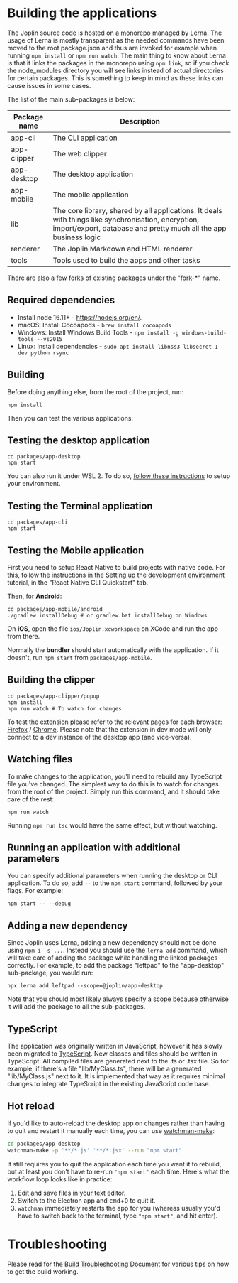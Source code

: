 # Building the applications

The Joplin source code is hosted on a [monorepo](https://en.wikipedia.org/wiki/Monorepo) managed by Lerna. The usage of Lerna is mostly transparent as the needed commands have been moved to the root package.json and thus are invoked for example when running `npm install` or `npm run watch`. The main thing to know about Lerna is that it links the packages in the monorepo using `npm link`, so if you check the node_modules directory you will see links instead of actual directories for certain packages. This is something to keep in mind as these links can cause issues in some cases.

The list of the main sub-packages is below:

Package name | Description
--- | ---
app-cli | The CLI application
app-clipper | The web clipper
app-desktop | The desktop application
app-mobile | The mobile application
lib | The core library, shared by all applications. It deals with things like synchronisation, encryption, import/export, database and pretty much all the app business logic
renderer | The Joplin Markdown and HTML renderer
tools | Tools used to build the apps and other tasks

There are also a few forks of existing packages under the "fork-*" name.

## Required dependencies

- Install node 16.11+ - https://nodejs.org/en/.
- macOS: Install Cocoapods - `brew install cocoapods`
- Windows: Install Windows Build Tools - `npm install -g windows-build-tools --vs2015`
- Linux: Install dependencies - `sudo apt install libnss3 libsecret-1-dev python rsync`

## Building

Before doing anything else, from the root of the project, run:

	npm install

Then you can test the various applications:

## Testing the desktop application

	cd packages/app-desktop
	npm start

You can also run it under WSL 2. To do so, [follow these instructions](https://www.beekeeperstudio.io/blog/building-electron-windows-ubuntu-wsl2) to setup your environment.

## Testing the Terminal application

	cd packages/app-cli
	npm start

## Testing the Mobile application

First you need to setup React Native to build projects with native code. For this, follow the instructions in the [Setting up the development environment](https://reactnative.dev/docs/environment-setup) tutorial, in the "React Native CLI Quickstart" tab.

Then, for **Android**:

	cd packages/app-mobile/android
	./gradlew installDebug # or gradlew.bat installDebug on Windows

On **iOS**, open the file `ios/Joplin.xcworkspace` on XCode and run the app from there.

Normally the **bundler** should start automatically with the application. If it doesn't, run `npm start` from `packages/app-mobile`.

## Building the clipper

	cd packages/app-clipper/popup
	npm install
	npm run watch # To watch for changes

To test the extension please refer to the relevant pages for each browser: [Firefox](https://developer.mozilla.org/en-US/docs/Mozilla/Add-ons/WebExtensions/Your_first_WebExtension#Trying_it_out) / [Chrome](https://developer.chrome.com/docs/extensions/mv3/getstarted/). Please note that the extension in dev mode will only connect to a dev instance of the desktop app (and vice-versa).

## Watching files

To make changes to the application, you'll need to rebuild any TypeScript file you've changed. The simplest way to do this is to watch for changes from the root of the project. Simply run this command, and it should take care of the rest:

	npm run watch

Running `npm run tsc` would have the same effect, but without watching.

## Running an application with additional parameters

You can specify additional parameters when running the desktop or CLI application. To do so, add `--` to the `npm start` command, followed by your flags. For example:

	npm start -- --debug

## Adding a new dependency

Since Joplin uses Lerna, adding a new dependency should not be done using `npm i -s ...`. Instead you should use the `lerna add` command, which will take care of adding the package while handling the linked packages correctly. For example, to add the package "leftpad" to the "app-desktop" sub-package, you would run:

	npx lerna add leftpad --scope=@joplin/app-desktop

Note that you should most likely always specify a scope because otherwise it will add the package to all the sub-packages.

## TypeScript

The application was originally written in JavaScript, however it has slowly been migrated to [TypeScript](https://www.typescriptlang.org/). New classes and files should be written in TypeScript. All compiled files are generated next to the .ts or .tsx file. So for example, if there's a file "lib/MyClass.ts", there will be a generated "lib/MyClass.js" next to it. It is implemented that way as it requires minimal changes to integrate TypeScript in the existing JavaScript code base.

## Hot reload

If you'd like to auto-reload the desktop app on changes rather than having to quit and restart it manually each time, you can use [watchman-make](https://facebook.github.io/watchman/docs/watchman-make.html):

```sh
cd packages/app-desktop
watchman-make -p '**/*.js' '**/*.jsx' --run "npm start"
```

It still requires you to quit the application each time you want it to rebuild, but at least you don't have to re-run `"npm start"` each time. Here's what the workflow loop looks like in practice:

1. Edit and save files in your text editor.
2. Switch to the Electron app and <kbd>cmd</kbd>+<kbd>Q</kbd> to quit it.
3. `watchman` immediately restarts the app for you (whereas usually you'd have to switch back to the terminal, type `"npm start"`, and hit enter).

# Troubleshooting

Please read for the [Build Troubleshooting Document](https://github.com/laurent22/joplin/blob/dev/readme/build_troubleshooting.md) for various tips on how to get the build working.
